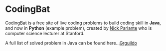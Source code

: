 # CodingBat

[CodingBat](http://codingbat.com "CodingBat HomePage") is a free site of live coding problems to build coding skill in **Java**, and now in **Python** (example problem), created by [Nick Parlante](http://cs.stanford.edu/people/nick/ "Nick Parlante page @Standford") who is computer science lecturer at Stanford.

A full list of solved problem in Java can be found here...[Grguildo](https://github.com/drguildo/exercises/tree/master/src/com/drguildo/codingbat "Grguildo github page")
